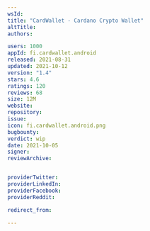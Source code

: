 ```yaml
---
wsId: 
title: "CardWallet - Cardano Crypto Wallet"
altTitle: 
authors:

users: 1000
appId: fi.cardwallet.android
released: 2021-08-31
updated: 2021-10-12
version: "1.4"
stars: 4.6
ratings: 120
reviews: 68
size: 12M
website: 
repository: 
issue: 
icon: fi.cardwallet.android.png
bugbounty: 
verdict: wip
date: 2021-10-05
signer: 
reviewArchive:


providerTwitter: 
providerLinkedIn: 
providerFacebook: 
providerReddit: 

redirect_from:

---
```




